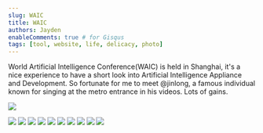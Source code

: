 ```yaml
---
slug: WAIC
title: WAIC
authors: Jayden
enableComments: true # for Gisqus
tags: [tool, website, life, delicacy, photo]
---
```


World Artificial Intelligence Conference(WAIC) is held in Shanghai, it's a nice experience to have a short look into Artificial Intelligence Appliance and Development. So fortunate for me to meet @jinlong, a famous individual known for singing at the metro entrance in his videos. Lots of gains.

![](assets/IMG_3196.jpeg)
<!--truncate-->
![](assets/IMG_3200.jpeg)
![](assets/IMG_3205.jpeg)
![](assets/IMG_3209.jpeg)
![](assets/IMG_3213.jpeg)
![](assets/IMG_3217.jpeg)
![](assets/IMG_3222.jpeg)
![](assets/IMG_3227.jpeg)
![](assets/IMG_3230.jpeg)
![](assets/IMG_3242.jpeg)
![](assets/IMG_3245.jpeg)
